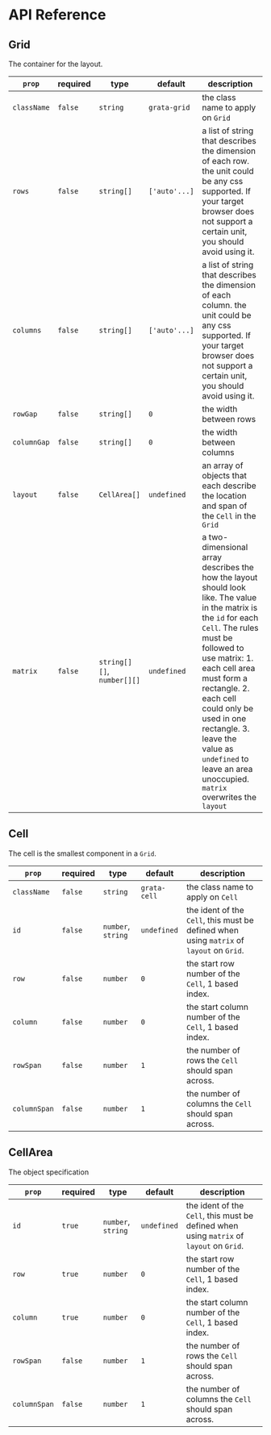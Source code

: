 # API Reference

## Grid
The container for the layout.

|`prop`| required | type | default | description|
|---|---|---|---|---|
|`className`|`false`|`string`|`grata-grid`|the class name to apply on `Grid`|
|`rows`|`false`|`string[]`|`['auto'...]`|a list of string that describes the dimension of each row. the unit could be any css supported. If your target browser does not support a certain unit, you should avoid using it.|
|`columns`|`false`|`string[]`|`['auto'...]`|a list of string that describes the dimension of each column. the unit could be any css supported. If your target browser does not support a certain unit, you should avoid using it.|
|`rowGap`|`false`|`string[]`|`0`|the width between rows|
|`columnGap`|`false`|`string[]`|`0`|the width between columns|
|`layout`|`false`|`CellArea[]`|`undefined`|an array of objects that each describe the location and span of the `Cell` in the `Grid`|
|`matrix`|`false`|`string[][]`, `number[][]`|`undefined`|a two-dimensional array describes the how the layout should look like. The value in the matrix is the `id` for each `Cell`. The rules must be followed to use matrix: 1. each cell area must form a rectangle. 2. each cell could only be used in one rectangle. 3. leave the value as `undefined` to leave an area unoccupied. `matrix` overwrites the `layout`|


## Cell
The cell is the smallest component in a `Grid`.

|`prop`| required | type | default | description|
|---|---|---|---|---|
|`className`|`false`|`string`|`grata-cell`|the class name to apply on `Cell`|
|`id`|`false`|`number`, `string`|`undefined`|the ident of the `Cell`, this must be defined when using `matrix` of `layout` on `Grid`.|
|`row`|`false`|`number`|`0`|the start row number of the `Cell`, 1 based index.|
|`column`|`false`|`number`|`0`|the start column number of the `Cell`, 1 based index.|
|`rowSpan`|`false`|`number`|`1`|the number of rows the `Cell` should span across.|
|`columnSpan`|`false`|`number`|`1`|the number of columns the `Cell` should span across.|


## CellArea
The object specification

|`prop`| required | type | default | description|
|---|---|---|---|---|
|`id`|`true`|`number`, `string`|`undefined`|the ident of the `Cell`, this must be defined when using `matrix` of `layout` on `Grid`.|
|`row`|`true`|`number`|`0`|the start row number of the `Cell`, 1 based index.|
|`column`|`true`|`number`|`0`|the start column number of the `Cell`, 1 based index.|
|`rowSpan`|`false`|`number`|`1`|the number of rows the `Cell` should span across.|
|`columnSpan`|`false`|`number`|`1`|the number of columns the `Cell` should span across.|

